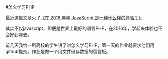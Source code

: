 #怎么学习PHP

最近这篇文章火了[《在 2016 年学 JavaScript 是一种什么样的体验？》](https://zhuanlan.zhihu.com/p/22782487)

其实不仅javascript，即便是世界上最好的语言PHP，在2016年，学起来体验也不会好到哪去。

前几天我给一所高校的学生讲了讲怎么学习PHP，第一天的作业就要求他们用github提交。作业是做一个用文件储存数据的留言板。